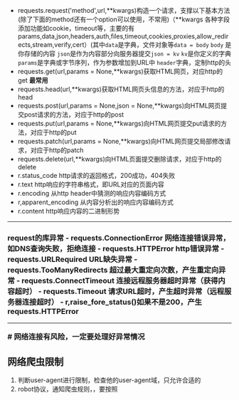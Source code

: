 - requests.request('method',url,**kwargs)构造一个请求，支撑以下基本方法(除了下面的method还有一个option可以使用，不常用)（**kwargs 各种字段添加功能如cookie，timeout等，主要的有params,data,json,headers,auth,files,timeout,cookies,proxies,allow_redirects,stream,verify,cert）(其中`data`是字典，文件对象等`data = body`   `body` 是你存储的内容 `json`是作为内容部分向服务器提交`json = kv` `kv`是你定义的字典 `params`是字典或字节序列，作为参数增加到URL中 `header`字典，定制http的头
- requests.get(url,params = None,**kwargs)获取HTML网页，对应http的get  __最常用__
- requests.head(url,**kwargs)获取HTML网页头信息的方法，对应于http的head
- requests.post(url,params = None,json = None,**kwargs)向HTML网页提交post请求的方法，对应于http的post
- requests.put(url,params = None,**kwargs)向HTML网页提交put请求的方法，对应于http的put
- requests.patch(url,params = None,**kwargs)向HTML网页提交局部修改请求，对应于http的patch
- requests.delete(url,**kwargs)向HTML页面提交删除请求，对应于http的delete
- r.status_code http请求的返回格式，200成功，404失败
- r.text http响应的字符串格式，即URL对应的页面内容
- r.encoding 从http header中猜测的响应内容编码方式
- r,apparent_encoding 从内容分析出的响应内容编码方式
- r.content http响应内容的二进制形势

<hr>
<h3>request的库异常
- requests.ConnectionError 网络连接错误异常，如DNS查询失败，拒绝连接
- requests.HTTPError http错误异常
- requests.URLRequired URL缺失异常
- requests.TooManyRedirects 超过最大重定向次数，产生重定向异常
- requests.ConnectTimeout 连接远程服务器超时异常（获得内容超时）
- requests.Timeout 请求URL超时，产生超时异常（远程服务器连接超时）
- r,raise_fore_status()如果不是200，产生requests.HTTPError
<hr>
# 网络连接有风险，一定要处理好异常情况


## 网络爬虫限制
1. 判断user-agent进行限制，检查他的user-agent域，只允许合适的
2. robot协议，通知爬虫规则，，要按照

<!--stackedit_data:
eyJoaXN0b3J5IjpbLTE2MzEwNDE4NDcsMTg4ODI5OTQ4Nl19
-->